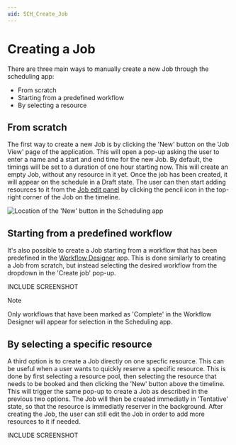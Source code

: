 ```yaml
---
uid: SCH_Create_Job
---
```


# Creating a Job

There are three main ways to manually create a new Job through the scheduling app:
- From scratch
- Starting from a predefined workflow
- By selecting a resource

## From scratch

The first way to create a new Job is by clicking the 'New' button on the 'Job View' page of the application. This will open a pop-up asking the user to enter a name and a start and end time for the new Job. By default, the timings will be set to a duration of one hour starting now. This will create an empty Job, without any resource in it yet. Once the job has been created, it will appear on the schedule in a Draft state. The user can then start adding resources to it from the [Job edit panel](xref:SCH_Edit_Job) by clicking the pencil icon in the top-right corner of the Job on the timeline. 

![Location of the 'New' button in the Scheduling app](~/user-guide/images/Scheduling_Create_Job.png)

## Starting from a predefined workflow

It's also possible to create a Job starting from a workflow that has been predefined in the [Workflow Designer](xref:MO_Workflow_Designer) app. This is done similarly to creating a Job from scratch, but instead selecting the desired workflow from the dropdown in the 'Create job' pop-up. 

INCLUDE SCREENSHOT

 > [!NOTE]
> Only workflows that have been marked as 'Complete' in the Workflow Designer will appear for selection in the Scheduling app. 

## By selecting a specific resource

A third option is to create a Job directly on one specfic resource. This can be useful when a user wants to quickly reserve a specific resource. This is done by first selecting a resource pool, then selecting the resource that needs to be booked and then clicking the 'New' button above the timeline. This will trigger the same pop-up to create a Job as described in the previous two options. The Job will then be created immediatly in 'Tentative' state, so that the resource is immediatly reserver in the background. After creating the Job, the user can still edit the Job in order to add more resources to it if needed.

INCLUDE SCREENSHOT
